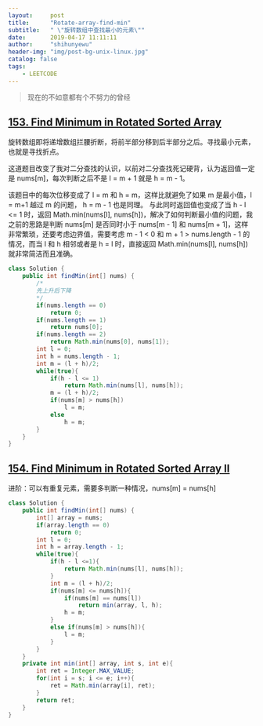 ```yaml
---
layout:     post
title:      "Rotate-array-find-min"
subtitle:   " \"旋转数组中查找最小的元素\""
date:       2019-04-17 11:11:11
author:     "shihunyewu"
header-img: "img/post-bg-unix-linux.jpg"
catalog: false
tags:
    - LEETCODE
---
```


> 现在的不如意都有个不努力的曾经

## [153. Find Minimum in Rotated Sorted Array](https://leetcode.com/problems/find-minimum-in-rotated-sorted-array/)

旋转数组即将递增数组拦腰折断，将前半部分移到后半部分之后。寻找最小元素，也就是寻找折点。

这道题目改变了我对二分查找的认识，以前对二分查找死记硬背，认为返回值一定是 nums[m]，每次判断之后不是 l = m + 1 就是 h = m - 1。

该题目中的每次位移变成了 l = m 和 h = m，这样比就避免了如果 m 是最小值，l = m+1 越过 m 的问题， h = m - 1 也是同理。
与此同时返回值也变成了当 h - l <= 1 时，返回 Math.min(nums[l], nums[h])，解决了如何判断最小值的问题，我之前的思路是判断 nums[m] 是否同时小于 nums[m - 1] 和 nums[m + 1]，这样非常繁琐，还要考虑边界值，需要考虑 m - 1 < 0 和  m + 1 > nums.length - 1 的情况，而当 l 和 h 相邻或者是 h = l 时，直接返回 Math.min(nums[l], nums[h]) 就非常简洁而且准确。

```java
class Solution {
    public int findMin(int[] nums) {
        /*
        先上升后下降
        */
        if(nums.length == 0)
            return 0;
        if(nums.length == 1)
            return nums[0];
        if(nums.length == 2)
            return Math.min(nums[0], nums[1]);
        int l = 0;
        int h = nums.length - 1;
        int m = (l + h)/2;
        while(true){
            if(h - l <= 1)
                return Math.min(nums[l], nums[h]);
            m = (l + h)/2;
            if(nums[m] > nums[h])
                l = m;
            else
                h = m;
        }
    }
}
```

## [154. Find Minimum in Rotated Sorted Array II](https://leetcode.com/problems/find-minimum-in-rotated-sorted-array-ii/)
进阶：可以有重复元素，需要多判断一种情况，nums[m] = nums[h]

```java
class Solution {
    public int findMin(int[] nums) {
        int[] array = nums;
        if(array.length == 0)
            return 0;
        int l = 0;
        int h = array.length - 1;
        while(true){
            if(h - l <=1){
                return Math.min(nums[l], nums[h]);
            }
            int m = (l + h)/2;
            if(nums[m] <= nums[h]){
                if(nums[m] == nums[l])
                    return min(array, l, h);
                h = m;
            }
            else if(nums[m] > nums[h]){
                l = m;
            }
        }
    }
    private int min(int[] array, int s, int e){
        int ret = Integer.MAX_VALUE;
        for(int i = s; i <= e; i++){
            ret = Math.min(array[i], ret);
        }
        return ret;
    }
}
```
